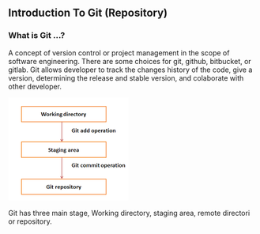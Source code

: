 ## Introduction To Git (Repository) 
### What is Git ...?
A concept of version control or project management in the scope of software engineering. There are some choices for git, github, bitbucket, or gitlab. Git allows developer to track the changes history of the code, give a version, determining the release and stable version, and colaborate with other developer.

![](assets/git_concept.png)

Git has three main stage, Working directory, staging area, remote directori or repository. 